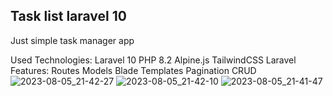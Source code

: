 
## Task list laravel 10

Just simple task manager app

Used Technologies:
    Laravel 10
    PHP 8.2
    Alpine.js
    TailwindCSS
Laravel Features:
    Routes
    Models
    Blade Templates
    Pagination
    CRUD
![2023-08-05_21-42-27](https://github.com/Yessenali-Yerkebulan/task-list-laravel/assets/113698340/974b6ad3-063e-4e56-984f-5bf015f17d3c)
![2023-08-05_21-42-10](https://github.com/Yessenali-Yerkebulan/task-list-laravel/assets/113698340/c5df40ac-1137-47bd-b74e-70c773cda480)
![2023-08-05_21-41-47](https://github.com/Yessenali-Yerkebulan/task-list-laravel/assets/113698340/47bc3058-6304-4df0-a2b8-a11e02c8f3cf)
